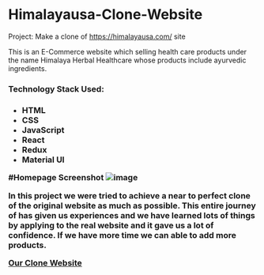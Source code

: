 # Himalayausa-Clone-Website

Project: Make a clone of https://himalayausa.com/ site

This is an E-Commerce website which selling health care products under the name Himalaya Herbal Healthcare whose products include ayurvedic ingredients.

<h3>Technology Stack Used:<h3> 
  <ul>
    <li>HTML</li>
    <li>CSS</li>
    <li>JavaScript</li>
    <li>React</li>
    <li>Redux</li>
    <li>Material UI</li>
  </ul>
 
  #Homepage Screenshot
 ![image](https://user-images.githubusercontent.com/99639007/171355936-7898dd92-a783-46f2-83cd-4d0bd7a0e2ae.png)
  

In this project we were tried to achieve a near to perfect clone of the original website as much as possible. This entire journey of has given us experiences and we have learned lots of things by applying to the real website and it gave us a lot of confidence. If we have more time we can able to add more products.
 
<a href="https://courageous-panda-a97c46.netlify.app/" alt="_blank">Our Clone Website</a>
